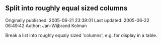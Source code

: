 ## Split into roughly equal sized columns

Originally published: 2005-06-21 23:39:01
Last updated: 2005-06-22 06:49:42
Author: Jan-Wijbrand Kolman

Break a list into roughly equaly sized 'columns', e.g. for display in a table.